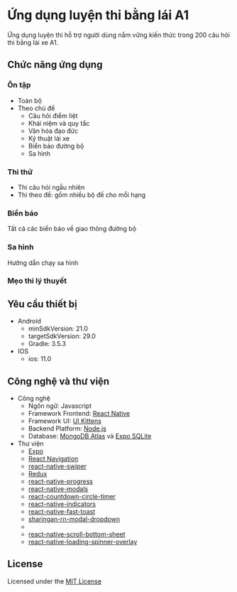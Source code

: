 # Ứng dụng luyện thi bằng lái A1
Ứng dụng luyện thi hỗ trợ người dùng nắm vững kiến thức trong 200 câu hỏi thi bằng lái xe A1.
## Chức năng ứng dụng
### Ôn tập
- Toàn bộ
- Theo chủ đề
  - Câu hỏi điểm liệt
  - Khái niệm và quy tắc
  - Văn hóa đạo đức
  - Kỹ thuật lái xe
  - Biển báo đường bộ
  - Sa hình
### Thi thử 
- Thi câu hỏi ngẫu nhiên
- Thi theo đề: gồm nhiều bộ đề cho mỗi hạng
### Biển báo
Tất cả các biển báo về giao thông đường bộ
### Sa hình
Hướng dẫn chạy sa hình
### Mẹo thi lý thuyết
## Yêu cầu thiết bị
- Android
  - minSdkVersion: 21.0
  - targetSdkVersion: 29.0
  - Gradle: 3.5.3
- IOS
  - ios: 11.0
## Công nghệ và thư viện
- Công nghệ
  - Ngôn ngữ: Javascript
  - Framework Frontend: [React Native](https://github.com/facebook/react-native)
  - Framework UI: [UI Kittens](https://akveo.github.io/react-native-ui-kitten/docs/guides/getting-started#getting-started)
  - Backend Platform: [Node.js](https://nodejs.org/en/)
  - Database: [MongoDB Atlas](https://www.mongodb.com/cloud/atlas) và [Expo SQLite](https://docs.expo.io/versions/latest/sdk/sqlite/)
- Thư viện
  - [Expo](https://github.com/expo/expo)
  - [React Navigation](https://reactnavigation.org/)
  - [react-native-swiper](https://github.com/leecade/react-native-swiper)
  - [Redux](https://github.com/reduxjs/redux-toolkit)
  - [react-native-progress](https://github.com/react-native-progress-view/progress-bar-android)
  - [react-native-modals](https://github.com/jacklam718/react-native-modals)
  - [react-countdown-circle-timer](https://github.com/vydimitrov/react-countdown-circle-timer/tree/master/packages/mobile)
  - [react-native-indicators](https://github.com/n4kz/react-native-indicators)
  - [react-native-fast-toast](https://github.com/arnnis/react-native-fast-toast)
  - [sharingan-rn-modal-dropdown](https://github.com/srk-sharingan/sharingan-rn-modal-dropdown)
  - 
  - [react-native-scroll-bottom-sheet](https://github.com/rgommezz/react-native-scroll-bottom-sheet)
  - [react-native-loading-spinner-overlay](https://github.com/joinspontaneous/react-native-loading-spinner-overlay)
## License
Licensed under the [MIT License](LICENSE)


